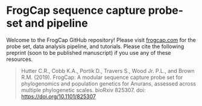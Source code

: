 # FrogCap sequence capture probe-set and pipeline

Welcome to the FrogCap GitHub repository! Please visit [frogcap.com](http://frogcap.com) for the probe set, data analysis pipeline, and tutorials. Please cite the following preprint (soon to be published manuscript) if you use any of these resources. 

> Hutter C.R., Cobb K.A., Portik D., Travers S., Wood Jr. P.L., and Brown R.M. (2019). FrogCap: A modular sequence capture probe set for phylogenomics and population genetics for Anurans, assessed across multiple phylogenetic scales. bioRxiv 825307. doi: https://doi.org/10.1101/825307

